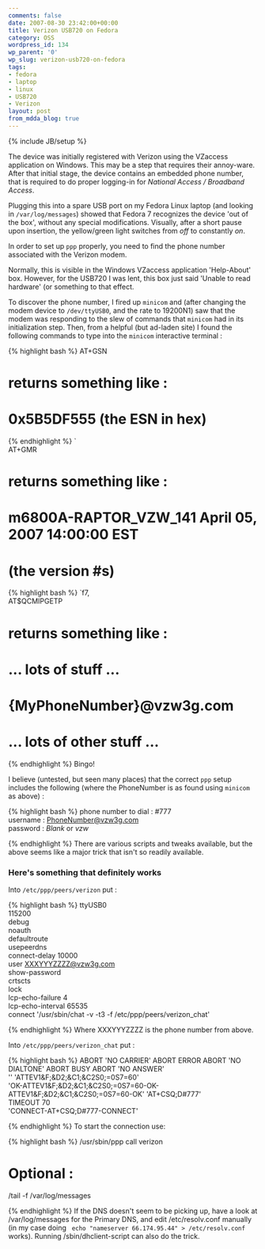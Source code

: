 ```yaml
---
comments: false
date: 2007-08-30 23:42:00+00:00
title: Verizon USB720 on Fedora
category: OSS
wordpress_id: 134
wp_parent: '0'
wp_slug: verizon-usb720-on-fedora
tags:
- fedora
- laptop
- linux
- USB720
- Verizon
layout: post
from_mdda_blog: true
---
```

{% include JB/setup %}


The device was initially registered with Verizon using the VZaccess application on Windows.  This may be a step that requires their annoy-ware.  After that initial stage, the device contains an embedded phone number, that is required to do proper logging-in for _National Access / Broadband Access_.  
  
Plugging this into a spare USB port on my Fedora Linux laptop (and looking in `/var/log/messages`) showed that Fedora 7 recognizes the device 'out of the box', without any special modifications.  Visually, after a short pause upon insertion, the yellow/green light switches from _off_ to constantly _on_.  
  
In order to set up `ppp` properly, you need to find the phone number associated with the Verizon modem.    
  
Normally, this is visible in the Windows VZaccess application 'Help-About' box.  However, for the USB720 I was lent, this box just said 'Unable to read hardware' (or something to that effect.  
  
To discover the phone number, I fired up `minicom` and (after changing the modem device to `/dev/ttyUSB0`, and the rate to 19200N1) saw that the modem was responding to the slew of commands that `minicom` had in its initialization step.  Then, from a helpful (but ad-laden site) I found the following commands to type into the `minicom` interactive terminal :  
  

{% highlight bash %}
AT+GSN  
# returns something like :  
# 0x5B5DF555 (the ESN in hex)  

{% endhighlight %}
`  
AT+GMR   
# returns something like :  
# m6800A-RAPTOR_VZW_141 April 05, 2007 14:00:00 EST  
# (the version #s)  

{% highlight bash %}
`f7,   
AT$QCMIPGETP  
# returns something like :   
# ... lots of stuff ...  
#  {MyPhoneNumber}@vzw3g.com  
# ... lots of other stuff ...  

{% endhighlight %}
Bingo!  
  
I believe (untested, but seen many places) that the correct `ppp` setup includes the following (where the PhoneNumber is as found using `minicom` as above) :  
  

{% highlight bash %}
phone number to dial : #777  
username             : PhoneNumber@vzw3g.com   
password             : _Blank_ or _vzw_   

{% endhighlight %}
There are various scripts and tweaks available, but the above seems like a major trick that isn't so readily available.  
  


### Here's something that definitely works

  
Into `/etc/ppp/peers/verizon` put :   

{% highlight bash %}
ttyUSB0  
115200  
debug  
noauth  
defaultroute  
usepeerdns  
connect-delay 10000  
user XXXYYYZZZZ@vzw3g.com  
show-password  
crtscts  
lock  
lcp-echo-failure 4  
lcp-echo-interval 65535  
connect '/usr/sbin/chat -v -t3 -f /etc/ppp/peers/verizon_chat'  

{% endhighlight %}
Where XXXYYYZZZZ is the phone number from above.  
  
Into `/etc/ppp/peers/verizon_chat` put :   

{% highlight bash %}
ABORT 'NO CARRIER' ABORT ERROR ABORT 'NO DIALTONE' ABORT BUSY ABORT 'NO ANSWER'  
'' 'ATTEV1&F;&D2;&C1;&C2S0;=0S7=60'  
'OK-ATTEV1&F;&D2;&C1;&C2S0;=0S7=60-OK-ATTEV1&F;&D2;&C1;&C2S0;=0S7=60-OK' 'AT+CSQ;D#777'  
TIMEOUT 70  
'CONNECT-AT+CSQ;D#777-CONNECT'  

{% endhighlight %}
To start the connection use:  

{% highlight bash %}
/usr/sbin/ppp call verizon  
# Optional :  
/tail -f /var/log/messages  

{% endhighlight %}
If the DNS doesn't seem to be picking up, have a look at /var/log/messages for the Primary DNS, and edit /etc/resolv.conf manually (in my case doing ` echo "nameserver 66.174.95.44" > /etc/resolv.conf` works).  Running /sbin/dhclient-script can also do the trick.
